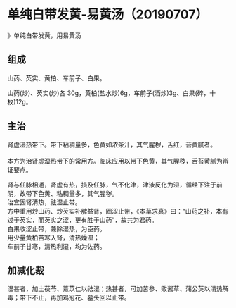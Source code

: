 # 单纯白带发黄-易黄汤（20190707）

》单纯白带发黄，用易黄汤

<a name="gHQAn"></a>
## 组成
山药、芡实、黄柏、车前子、白果。<br />[]()[]()[]()

山药(炒)、芡实(炒)各 30g，黄柏(盐水炒)6g，车前子(酒炒)3g、白果(碎，十枚)12g。

<a name="bdtx2"></a>
## 主治
肾虚湿热带下。带下粘稠量多，色黄如浓茶汁，其气腥秽，舌红，苔黄腻者。<br />
<br />本方为治肾虚湿热带下的常用方。临床应用以带下色黄，其气腥秽，舌苔黄腻为辨证要点。

肾与任脉相通，肾虚有热，损及任脉，气不化津，津液反化为湿，循经下注于前阴，故带下色黄、粘稠量多，其气腥秽。<br />治宜固肾清热，祛湿止带。<br />方中重用炒山药、炒芡实补脾益肾，固涩止带，《本草求真》曰：“山药之补，本有过于芡实，而芡实之涩，更有胜于山药”，故共为君药。<br />白果收涩止带，兼除湿热，为臣药。<br />用少量黄柏苦寒入肾，清热燥湿；<br />车前子甘寒，清热利湿，均为佐药。

<a name="Rn06z"></a>
## 加减化裁
湿甚者，加土茯苓、薏苡仁以祛湿；热甚者，可加苦参、败酱草、蒲公英以清热解毒；带下不止，再加鸡冠花、墓头回以止带。
